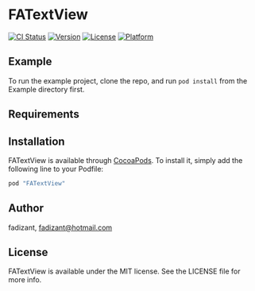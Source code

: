 # FATextView

[![CI Status](http://img.shields.io/travis/fadizant/FATextView.svg?style=flat)](https://travis-ci.org/fadizant/FATextView)
[![Version](https://img.shields.io/cocoapods/v/FATextView.svg?style=flat)](http://cocoapods.org/pods/FATextView)
[![License](https://img.shields.io/cocoapods/l/FATextView.svg?style=flat)](http://cocoapods.org/pods/FATextView)
[![Platform](https://img.shields.io/cocoapods/p/FATextView.svg?style=flat)](http://cocoapods.org/pods/FATextView)

## Example

To run the example project, clone the repo, and run `pod install` from the Example directory first.

## Requirements

## Installation

FATextView is available through [CocoaPods](http://cocoapods.org). To install
it, simply add the following line to your Podfile:

```ruby
pod "FATextView"
```

## Author

fadizant, fadizant@hotmail.com

## License

FATextView is available under the MIT license. See the LICENSE file for more info.
